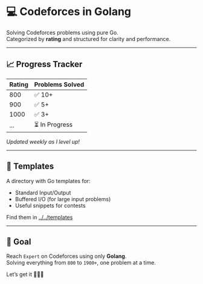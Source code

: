 # 💻 Codeforces in Golang

Solving Codeforces problems using pure Go.  
Categorized by **rating** and structured for clarity and performance.

---

## 📈 Progress Tracker

| Rating | Problems Solved |
|--------|------------------|
| 800    | ✅ 10+            |
| 900    | ✅ 5+             |
| 1000   | ✅ 3+             |
| ...    | ⏳ In Progress     |

_Updated weekly as I level up!_

---

## 🧩 Templates

A directory with Go templates for:
- Standard Input/Output
- Buffered I/O (for large input problems)
- Useful snippets for contests

Find them in [../../templates](../../templates)

---

## 🌟 Goal

Reach `Expert` on Codeforces using only **Golang**.  
Solving everything from `800` to `1900+`, one problem at a time.

Let’s get it 💪🐹🔥
